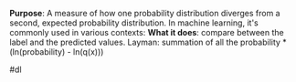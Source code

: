 **Purpose**: A measure of how one probability distribution diverges from a second, expected probability distribution. In machine learning, it's commonly used in various contexts:
**What it does**: compare between the label and the predicted values. Layman: summation of all the probability * (ln(probability) - ln(q(x)))

#dl